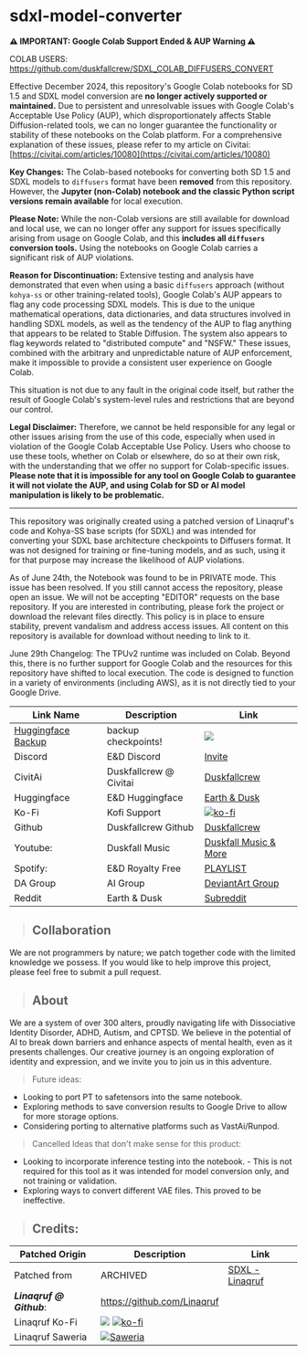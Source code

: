 # sdxl-model-converter

**⚠️ IMPORTANT: Google Colab Support Ended & AUP Warning ⚠️**

COLAB USERS: https://github.com/duskfallcrew/SDXL_COLAB_DIFFUSERS_CONVERT

Effective December 2024, this repository's Google Colab notebooks for SD 1.5 and SDXL model conversion are **no longer actively supported or maintained.** Due to persistent and unresolvable issues with Google Colab's Acceptable Use Policy (AUP), which disproportionately affects Stable Diffusion-related tools, we can no longer guarantee the functionality or stability of these notebooks on the Colab platform. For a comprehensive explanation of these issues, please refer to my article on Civitai: [https://civitai.com/articles/10080](https://civitai.com/articles/10080)

**Key Changes:** The Colab-based notebooks for converting both SD 1.5 and SDXL models to `diffusers` format have been **removed** from this repository. However, the **Jupyter (non-Colab) notebook and the classic Python script versions remain available** for local execution.

**Please Note:** While the non-Colab versions are still available for download and local use, we can no longer offer any support for issues specifically arising from usage on Google Colab, and this **includes all `diffusers` conversion tools.** Using the notebooks on Google Colab carries a significant risk of AUP violations.

**Reason for Discontinuation:** Extensive testing and analysis have demonstrated that even when using a basic `diffusers` approach (without `kohya-ss` or other training-related tools), Google Colab's AUP appears to flag any code processing SDXL models. This is due to the unique mathematical operations, data dictionaries, and data structures involved in handling SDXL models, as well as the tendency of the AUP to flag anything that appears to be related to Stable Diffusion. The system also appears to flag keywords related to "distributed compute" and "NSFW." These issues, combined with the arbitrary and unpredictable nature of AUP enforcement, make it impossible to provide a consistent user experience on Google Colab.

This situation is not due to any fault in the original code itself, but rather the result of Google Colab's system-level rules and restrictions that are beyond our control.

**Legal Disclaimer:** Therefore, we cannot be held responsible for any legal or other issues arising from the use of this code, especially when used in violation of the Google Colab Acceptable Use Policy. Users who choose to use these tools, whether on Colab or elsewhere, do so at their own risk, with the understanding that we offer no support for Colab-specific issues. **Please note that it is impossible for any tool on Google Colab to guarantee it will not violate the AUP, and using Colab for SD or AI model manipulation is likely to be problematic.**

---

This repository was originally created using a patched version of Linaqruf's code and Kohya-SS base scripts (for SDXL) and was intended for converting your SDXL base architecture checkpoints to Diffusers format. It was not designed for training or fine-tuning models, and as such, using it for that purpose may increase the likelihood of AUP violations.

As of June 24th, the Notebook was found to be in PRIVATE mode. This issue has been resolved. If you still cannot access the repository, please open an issue. We will not be accepting "EDITOR" requests on the base repository. If you are interested in contributing, please fork the project or download the relevant files directly. This policy is in place to ensure stability, prevent vandalism and address access issues. All content on this repository is available for download without needing to link to it.

June 29th Changelog:
The TPUv2 runtime was included on Colab. Beyond this, there is no further support for Google Colab and the resources for this repository have shifted to local execution. The code is designed to function in a variety of environments (including AWS), as it is not directly tied to your Google Drive.

| Link Name| Description | Link |
| --- | --- | --- |
| [Huggingface Backup](https://colab.research.google.com/github/kieranxsomer/HuggingFace_Backup/blob/main/HuggingFace_Backup.ipynb) | backup checkpoints! | [![](https://img.shields.io/static/v1?message=Open%20in%20Colab&logo=googlecolab&labelColor=5c5c5c&color=0f80c1&label=%20&style=flat)](https://colab.research.google.com/github/kieranxsomer/HuggingFace_Backup/blob/main/HuggingFace_Backup.ipynb)
|Discord| E&D Discord |[Invite](https://discord.gg/5t2kYxt7An)
|CivitAi| Duskfallcrew @ Civitai |[Duskfallcrew](https://civitai.com/user/duskfallcrew/)
|Huggingface| E&D Huggingface |[Earth & Dusk](https://huggingface.co/EarthnDusk)
|Ko-Fi| Kofi Support |[![ko-fi](https://img.shields.io/badge/Support%20me%20on%20Ko--fi-F16061?logo=ko-fi&logoColor=white&style=flat)](https://ko-fi.com/Z8Z8L4EO)
|Github| Duskfallcrew Github |[Duskfallcrew](https://github.com/duskfallcrew)
| Youtube: | Duskfall Music|[Duskfall Music & More](https://www.youtube.com/channel/UCk7MGP7nrJz5awBSP75xmVw)
| Spotify: | E&D Royalty Free| [PLAYLIST](https://open.spotify.com/playlist/00R8x00YktB4u541imdSSf?si=57a8f0f0fe87434e)
|DA Group | AI Group| [DeviantArt Group](https://www.deviantart.com/diffusionai)
| Reddit | Earth & Dusk| [Subreddit](https://www.reddit.com/r/earthndusk/)

> ## Collaboration

We are not programmers by nature; we patch together code with the limited knowledge we possess. If you would like to help improve this project, please feel free to submit a pull request.

>## About

We are a system of over 300 alters, proudly navigating life with Dissociative Identity Disorder, ADHD, Autism, and CPTSD. We believe in the potential of AI to break down barriers and enhance aspects of mental health, even as it presents challenges. Our creative journey is an ongoing exploration of identity and expression, and we invite you to join us in this adventure.

>Future ideas:

- Looking to port PT to safetensors into the same notebook.
- Exploring methods to save conversion results to Google Drive to allow for more storage options.
- Considering porting to alternative platforms such as VastAi/Runpod.

>Cancelled Ideas that don't make sense for this product:
- Looking to incorporate inference testing into the notebook. - This is not required for this tool as it was intended for model conversion only, and not training or validation.
- Exploring ways to convert different VAE files. This proved to be ineffective.

>## Credits:

| Patched Origin | Description | Link |
| --- | --- | --- |
|Patched from| ARCHIVED |[SDXL - Linaqruf](https://colab.research.google.com/github/Linaqruf/sdxl-model-converter/blob/main/sdxl_model_converter.ipynb)
|***Linaqruf @ Github***: |https://github.com/Linaqruf
|Linaqruf Ko-Fi | [![](https://dcbadge.vercel.app/api/shield/850007095775723532?style=flat)](https://lookup.guru/850007095775723532) [![ko-fi](https://img.shields.io/badge/Support%20me%20on%20Ko--fi-F16061?logo=ko-fi&logoColor=white&style=flat)](https://ko-fi.com/linaqruf)
| Linaqruf Saweria |<a href="https://saweria.co/linaqruf"><img alt="Saweria" src="https://img.shields.io/badge/Saweria-7B3F00?style=flat&logo=ko-fi&logoColor=white"/></a>
